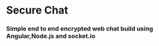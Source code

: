 # Secure Chat

### Simple end to end encrypted web chat build using Angular,Node.js and socket.io 

